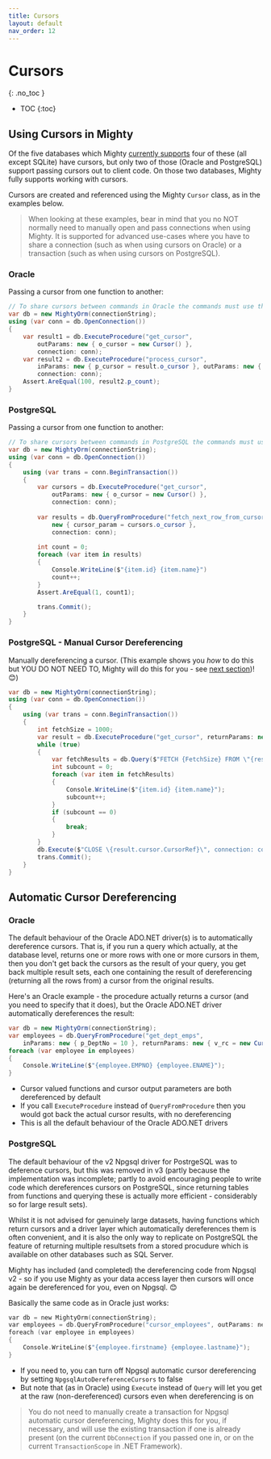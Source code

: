 ```yaml
---
title: Cursors
layout: default
nav_order: 12
---
```


# Cursors
{: .no_toc }

- TOC
{:toc}

## Using Cursors in Mighty

Of the five databases which Mighty [currently supports](supported-databases) four of these (all except SQLite) have cursors, but only two of those (Oracle and PostgreSQL) support passing cursors out to client code. On those two databases, Mighty fully supports working with cursors.

Cursors are created and referenced using the Mighty `Cursor` class, as in the examples below.

> When looking at these examples, bear in mind that you no NOT normally need to manually open and pass connections when using Mighty. It is supported for advanced use-cases where you have to share a connection (such as when using cursors on Oracle) or a transaction (such as when using cursors on PostgreSQL).

### Oracle

Passing a cursor from one function to another:

```c#
// To share cursors between commands in Oracle the commands must use the same connection
var db = new MightyOrm(connectionString);
using (var conn = db.OpenConnection())
{
    var result1 = db.ExecuteProcedure("get_cursor",
        outParams: new { o_cursor = new Cursor() },
        connection: conn);
    var result2 = db.ExecuteProcedure("process_cursor",
        inParams: new { p_cursor = result.o_cursor }, outParams: new { p_count = 0 },
        connection: conn);
    Assert.AreEqual(100, result2.p_count);
}
```

### PostgreSQL

Passing a cursor from one function to another:

```c#
// To share cursors between commands in PostgreSQL the commands must use the same transaction
var db = new MightyOrm(connectionString);
using (var conn = db.OpenConnection())
{
    using (var trans = conn.BeginTransaction())
    {
        var cursors = db.ExecuteProcedure("get_cursor",
            outParams: new { o_cursor = new Cursor() },
            connection: conn);
        
        var results = db.QueryFromProcedure("fetch_next_row_from_cursor",
            new { cursor_param = cursors.o_cursor },
            connection: conn);
            
        int count = 0;
        foreach (var item in results)
        {
            Console.WriteLine($"{item.id} {item.name}")
            count++;
        }
        Assert.AreEqual(1, count1);

        trans.Commit();
    }
}
```

### PostgreSQL - Manual Cursor Dereferencing

Manually dereferencing a cursor. (This example shows you *how* to do this but YOU DO NOT NEED TO, Mighty will do this for you - see [next section](#automatic-cursor-dereferencing))! 😊)


```c#
var db = new MightyOrm(connectionString);
using (var conn = db.OpenConnection())
{
    using (var trans = conn.BeginTransaction())
    {
        int fetchSize = 1000;
        var result = db.ExecuteProcedure("get_cursor", returnParams: new { o_cursor = new Cursor() }, connection: conn);
        while (true)
        {
            var fetchResults = db.Query($"FETCH {FetchSize} FROM \"{result.cursor.CursorRef}\", connection: conn);
            int subcount = 0;
            foreach (var item in fetchResults)
            {
                Console.WriteLine($"{item.id} {item.name}");
                subcount++;
            }
            if (subcount == 0)
            {
                break;
            }
        }
        db.Execute($"CLOSE \{result.cursor.CursorRef}\", connection: conn);
        trans.Commit();
    }
}
```

## Automatic Cursor Dereferencing

### Oracle

The default behaviour of the Oracle ADO.NET driver(s) is to automatically dereference cursors. That is, if you run a query which actually, at the database level, returns one or more rows with one or more cursors in them, then you don't get back the cursors as the result of your query, you get back multiple result sets, each one containing the result of dereferencing (returning all the rows from) a cursor from the original results.

Here's an Oracle example - the procedure actually returns a cursor (and you need to specify that it does), but the Oracle ADO.NET driver automatically dereferences the result:

```c#
var db = new MightyOrm(connectionString);
var employees = db.QueryFromProcedure("get_dept_emps",
    inParams: new { p_DeptNo = 10 }, returnParams: new { v_rc = new Cursor() });
foreach (var employee in employees)
{
    Console.WriteLine($"{employee.EMPNO} {employee.ENAME}");
}
```

- Cursor valued functions and cursor output parameters are both dereferenced by default
- If you call `ExecuteProcedure` instead of `QueryFromProcedure` then you would got back the actual cursor results, with no dereferencing
- This is all the default behaviour of the Oracle ADO.NET drivers

### PostgreSQL

The default behaviour of the v2 Npgsql driver for PostrgeSQL was to deference cursors, but this was removed in v3 (partly because the implementation was incomplete; partly to avoid encouraging people to write code which dereferences cursors on PostgreSQL, since returning tables from functions and querying these is actually more efficient - considerably so for large result sets).

Whilst it is not advised for genuinely large datasets, having functions which return cursors and a driver layer which automatically dereferences them is often convenient, and it is also the only way to replicate on PostgreSQL the feature of returning multiple resultsets from a stored procudure which is available on other databases such as SQL Server.

Mighty has included (and completed) the dereferencing code from Npgsql v2 - so if you use Mighty as your data access layer then cursors will once again be dereferenced for you, even on Npgsql. 😊

Basically the same code as in Oracle just works:

```c
var db = new MightyOrm(connectionString);
var employees = db.QueryFromProcedure("cursor_employees", outParams: new { refcursor = new Cursor() });
foreach (var employee in employees)
{
    Console.WriteLine($"{employee.firstname} {employee.lastname}");
}
```

- If you need to, you can turn off Npgsql automatic cursor dereferencing by setting `NpgsqlAutoDereferenceCursors` to false
- But note that (as in Oracle) using `Execute` instead of `Query` will let you get at the raw (non-dereferenced) cursors even when dereferencing is on

> You do not need to manually create a transaction for Npgsql automatic cursor dereferencing, Mighty does this for you, if necessary, and will use the existing transaction if one is already present (on the current `DbConnection` if you passed one in, or on the current `TransactionScope` in .NET Framework).